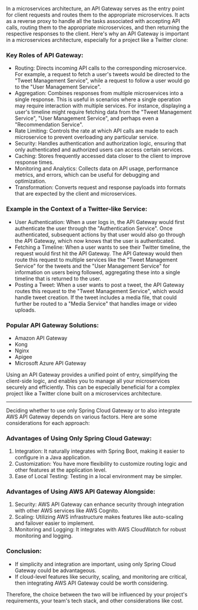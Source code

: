 
In a microservices architecture, an API Gateway serves as the entry point for client requests and routes them to the appropriate microservices. It acts as a reverse proxy to handle all the tasks associated with accepting API calls, routing them to the appropriate microservices, and then returning the respective responses to the client. Here's why an API Gateway is important in a microservices architecture, especially for a project like a Twitter clone:

### Key Roles of API Gateway:
- Routing: Directs incoming API calls to the corresponding microservice. For example, a request to fetch a user's tweets would be directed to the "Tweet Management Service", while a request to follow a user would go to the "User Management Service".
- Aggregation: Combines responses from multiple microservices into a single response. This is useful in scenarios where a single operation may require interaction with multiple services. For instance, displaying a user's timeline might require fetching data from the "Tweet Management Service", "User Management Service", and perhaps even a "Recommendation Service".
- Rate Limiting: Controls the rate at which API calls are made to each microservice to prevent overloading any particular service.
- Security: Handles authentication and authorization logic, ensuring that only authenticated and authorized users can access certain services.
- Caching: Stores frequently accessed data closer to the client to improve response times.
- Monitoring and Analytics: Collects data on API usage, performance metrics, and errors, which can be useful for debugging and optimization.
- Transformation: Converts request and response payloads into formats that are expected by the client and microservices.

### Example in the Context of a Twitter-like Service:

- User Authentication: When a user logs in, the API Gateway would first authenticate the user through the "Authentication Service". Once authenticated, subsequent actions by that user would also go through the API Gateway, which now knows that the user is authenticated.
- Fetching a Timeline: When a user wants to see their Twitter timeline, the request would first hit the API Gateway. The API Gateway would then route this request to multiple services like the "Tweet Management Service" for the tweets and the "User Management Service" for information on users being followed, aggregating these into a single timeline that is returned to the user.
- Posting a Tweet: When a user wants to post a tweet, the API Gateway routes this request to the "Tweet Management Service", which would handle tweet creation. If the tweet includes a media file, that could further be routed to a "Media Service" that handles image or video uploads.

### Popular API Gateway Solutions:

- Amazon API Gateway
- Kong
- Nginx
- Apigee
- Microsoft Azure API Gateway

Using an API Gateway provides a unified point of entry, simplifying the client-side logic, and enables you to manage all your microservices securely and efficiently. This can be especially beneficial for a complex project like a Twitter clone built on a microservices architecture.



---


Deciding whether to use only Spring Cloud Gateway or to also integrate AWS API Gateway depends on various factors.
Here are some considerations for each approach:

### Advantages of Using Only Spring Cloud Gateway:
1. Integration: It naturally integrates with Spring Boot, making it easier to configure in a Java application.
2. Customization: You have more flexibility to customize routing logic and other features at the application level.
3. Ease of Local Testing: Testing in a local environment may be simpler.

### Advantages of Using AWS API Gateway Alongside:
1. Security: AWS API Gateway can enhance security through integration with other AWS services like AWS Cognito.
2. Scaling: Utilizing AWS infrastructure makes features like auto-scaling and failover easier to implement.
3. Monitoring and Logging: It integrates with AWS CloudWatch for robust monitoring and logging.

### Conclusion:
- If simplicity and integration are important, using only Spring Cloud Gateway could be advantageous.
- If cloud-level features like security, scaling, and monitoring are critical, then integrating AWS API Gateway could be worth considering.

Therefore, the choice between the two will be influenced by your project's requirements, your team's tech stack, and other considerations like cost.